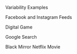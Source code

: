 Variability Examples

Facebook and Instagram Feeds

Digital Game 

Google Search

Black Mirror Netflix Movie 
